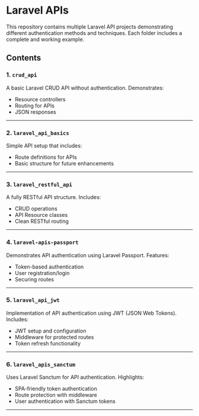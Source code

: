 # Laravel APIs 

This repository contains multiple Laravel API projects demonstrating different authentication methods and techniques. Each folder includes a complete and working example.

## Contents

### 1. `crud_api`
A basic Laravel CRUD API without authentication. Demonstrates:
- Resource controllers
- Routing for APIs
- JSON responses

---

### 2. `laravel_api_basics`
Simple API setup that includes:
- Route definitions for APIs
- Basic structure for future enhancements

---

### 3. `laravel_restful_api`
A fully RESTful API structure. Includes:
- CRUD operations
- API Resource classes
- Clean RESTful routing

---

### 4. `laravel-apis-passport`
Demonstrates API authentication using Laravel Passport. Features:
- Token-based authentication
- User registration/login
- Securing routes

---

### 5. `laravel_api_jwt`
Implementation of API authentication using JWT (JSON Web Tokens). Includes:
- JWT setup and configuration
- Middleware for protected routes
- Token refresh functionality

---

### 6. `laravel_apis_sanctum`
Uses Laravel Sanctum for API authentication. Highlights:
- SPA-friendly token authentication
- Route protection with middleware
- User authentication with Sanctum tokens

---


